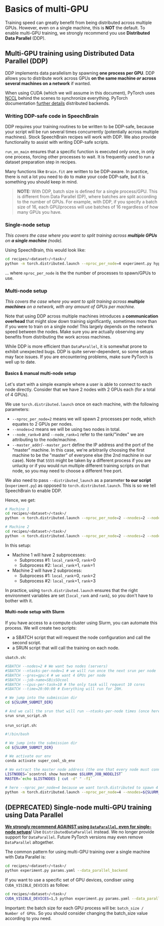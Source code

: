 # Basics of multi-GPU

Training speed can greatly benefit from being distributed across multiple GPUs. However, even on a single machine, this is **NOT** the default. To enable multi-GPU training, we strongly recommend you use **Distributed Data Parallel** (DDP).

## Multi-GPU training using Distributed Data Parallel (DDP)

DDP implements data parallelism by spawning **one process per GPU**. DDP allows you to distribute work across GPUs **on the same machine _or_ across several machines on a network** if wanted.

When using CUDA (which we will assume in this document), PyTorch uses [NCCL](https://developer.nvidia.com/nccl) behind the scenes to synchronize everything. PyTorch documentation [further details](https://pytorch.org/docs/stable/distributed.html) distributed backends.

### Writing DDP-safe code in SpeechBrain

DDP requires your training routines to be written to be DDP-safe, because your script will be run several times concurrently (potentially across multiple machines). Stock SpeechBrain recipes will work with DDP. We also provide functionality to assist with writing DDP-safe scripts.

`run_on_main` ensures that a specific function is executed only once, in only one process, forcing other processes to wait. It is frequently used to run a dataset preparation step in recipes.

Many functions like `Brain.fit` are written to be DDP-aware. In practice, there is not a lot you need to do to make your code DDP-safe, but it is something you should keep in mind.

> **NOTE:**
> With DDP, batch size is defined for a single process/GPU. This is different from Data Parallel (DP), where batches are split according to the number of GPUs. For example, with DDP, if you specify a batch size of 16, each GPU/process will use batches of 16 regardless of how many GPUs you have.

### Single-node setup

_This covers the case where you want to split training across **multiple GPUs** on **a single machine** (node)._

Using SpeechBrain, this would look like:

```bash
cd recipes/<dataset>/<task>/
python -m torch.distributed.launch --nproc_per_node=4 experiment.py hyperparams.yaml --distributed_launch
```

... where `nproc_per_node` is the the number of processes to spawn/GPUs to use.

### Multi-node setup

_This covers the case where you want to split training across **multiple machines** on a network, with any amount of GPUs per machine._

Note that using DDP across multiple machines introduces a **communication overhead** that might slow down training significantly, sometimes more than if you were to train on a single node! This largely depends on the network speed between the nodes.
Make sure you are actually observing any benefits from distributing the work across machines.

While DDP is more efficient than `DataParallel`, it is somewhat prone to exhibit unexpected bugs. DDP is quite server-dependent, so some setups may face issues. If you are encountering problems, make sure PyTorch is well up to date.

#### Basics & manual multi-node setup

Let's start with a simple example where a user is able to connect to each node directly. Consider that we have 2 nodes with 2 GPUs each (for a total of 4 GPUs).

We use `torch.distributed.launch` once on each machine, with the following parameters:

- `--nproc_per_node=2` means we will spawn 2 processes per node, which equates to 2 GPUs per nodes.
- `--nnodes=2` means we will be using two nodes in total.
- `--node_rank=0` and `--node_rank=1` refer to the rank/"index" we are attributing to the node/machine.
- `--master_addr`/`--master_port` define the IP address and the port of the "master" machine. In this case, we're arbitrarily choosing the first machine to be the "master" of everyone else (the 2nd machine in our case). Note that `5555` might be taken by a different process if you are unlucky or if you would run multiple different training scripts on that node, so you may need to choose a different free port.

We also need to pass `--distributed_launch` as a parameter **to our script** (`experiment.py`) as opposed to `torch.distributed.launch`. This is so we tell SpeechBrain to enable DDP.

Hence, we get:

```bash
# Machine 1
cd recipes/<dataset>/<task>/
python -m torch.distributed.launch --nproc_per_node=2 --nnodes=2 --node_rank=0 --master_addr machine_1_address --master_port 5555 experiment.py hyperparams.yaml --distributed_launch
```

```bash
# Machine 2
cd recipes/<dataset>/<task>/
python -m torch.distributed.launch --nproc_per_node=2 --nnodes=2 --node_rank=1 --master_addr machine_1_address --master_port 5555 experiment.py hyperparams.yaml --distributed_launch
```

In this setup:

- Machine 1 will have 2 subprocesses:
    - Subprocess #1: `local_rank`=0, `rank`=0
    - Subprocess #2: `local_rank`=1, `rank`=1
- Machine 2 will have 2 subprocess:
    - Subprocess #1: `local_rank`=0, `rank`=2
    - Subprocess #2: `local_rank`=1, `rank`=3

In practice, using `torch.distributed.launch` ensures that the right environment variables are set (`local_rank` and `rank`), so you don't have to bother with it.

#### Multi-node setup with Slurm

If you have access to a compute cluster using Slurm, you can automate this process. We will create two scripts:

- a SBATCH script that will request the node configuration and call the second script.
- a SRUN script that will call the training on each node.

`sbatch.sh`:

```bash
#SBATCH --nodes=2 # We want two nodes (servers)
#SBATCH --ntasks-per-node=1 # we will run once the next srun per node
#SBATCH --gres=gpu:4 # we want 4 GPUs per node
#SBATCH --job-name=SBisSOcool
#SBATCH --cpus-per-task=10 # the only task will request 10 cores
#SBATCH --time=20:00:00 # Everything will run for 20H.

# We jump into the submission dir
cd ${SLURM_SUBMIT_DIR}

# And we call the srun that will run --ntasks-per-node times (once here) per node
srun srun_script.sh
```

`srun_script.sh`:

```bash
#!/bin/bash

# We jump into the submission dir
cd ${SLURM_SUBMIT_DIR}

# We activate our env
conda activate super_cool_sb_env

# We extract the master node address (the one that every node must connects to)
LISTNODES=`scontrol show hostname $SLURM_JOB_NODELIST`
MASTER=`echo $LISTNODES | cut -d" " -f1`

# here --nproc_per_node=4 because we want torch.distributed to spawn 4 processes (4 GPUs). Then we give the total amount of nodes requested (--nnodes) and then --node_rank that is necessary to dissociate the node that we are calling this from.
python -m torch.distributed.launch --nproc_per_node=4 --nnodes=${SLURM_JOB_NUM_NODES} --node_rank=${SLURM_NODEID} --master_addr=${MASTER} --master_port=5555 train.py hparams/myrecipe.yaml
```

## (DEPRECATED) Single-node multi-GPU training using Data Parallel

[**We strongly recommend AGAINST using `DataParallel`, even for single-node setups**](https://pytorch.org/docs/stable/generated/torch.nn.DataParallel.html)! Use `DistributedDataParallel` instead. We no longer provide support for `DataParallel`. Future PyTorch versions may even remove `DataParallel` altogether.

The common pattern for using multi-GPU training over a single machine with Data Parallel is:

```bash
cd recipes/<dataset>/<task>/
python experiment.py params.yaml --data_parallel_backend
```

If you want to use a specific set of GPU devices, condiser using `CUDA_VISIBLE_DEVICES` as follow:

```bash
cd recipes/<dataset>/<task>/
CUDA_VISIBLE_DEVICES=1,5 python experiment.py params.yaml --data_parallel_backend
```

Important: the batch size for each GPU process will be: `batch_size / Number of GPUs`. So you should consider changing the batch_size value according to you need.
